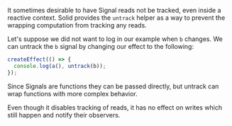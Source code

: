 It sometimes desirable to have Signal reads not be tracked, even inside a reactive context. Solid provides the `untrack` helper as a way to prevent the wrapping computation from tracking any reads.

Let's suppose we did not want to log in our example when `b` changes. We can untrack the `b` signal by changing our effect to the following:

```js
createEffect(() => {
  console.log(a(), untrack(b));
});
```
Since Signals are functions they can be passed directly, but untrack can wrap functions with more complex behavior.

Even though it disables tracking of reads, it has no effect on writes which still happen and notify their observers.
